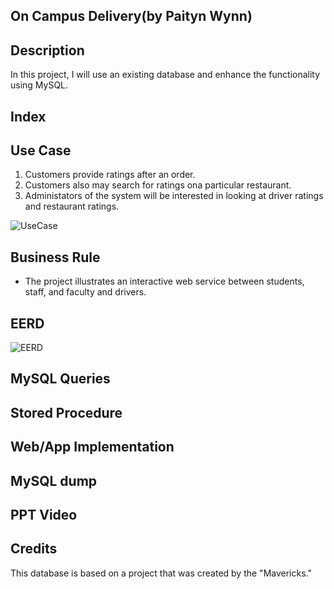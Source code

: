 ## On Campus Delivery(by Paityn Wynn)
## Description
In this project, I will use an existing database and enhance the functionality using MySQL. 
## Index

## Use Case
1. Customers provide ratings after an order.
2. Customers also may search for ratings ona particular restaurant.
3. Administators of the system will be interested in looking at driver ratings and restaurant ratings.

![UseCase](https://user-images.githubusercontent.com/73601140/100555345-c818fb00-3268-11eb-8597-5a637a73eef3.png)

## Business Rule
- The project illustrates an interactive web service between students, staff, and faculty and drivers.
## EERD

![EERD](https://user-images.githubusercontent.com/73601140/100555369-09110f80-3269-11eb-99c9-c9d3f37eebde.png)

## MySQL Queries



## Stored Procedure
## Web/App Implementation
## MySQL dump
## PPT Video
## Credits
This database is based on a project that was created by the "Mavericks."
